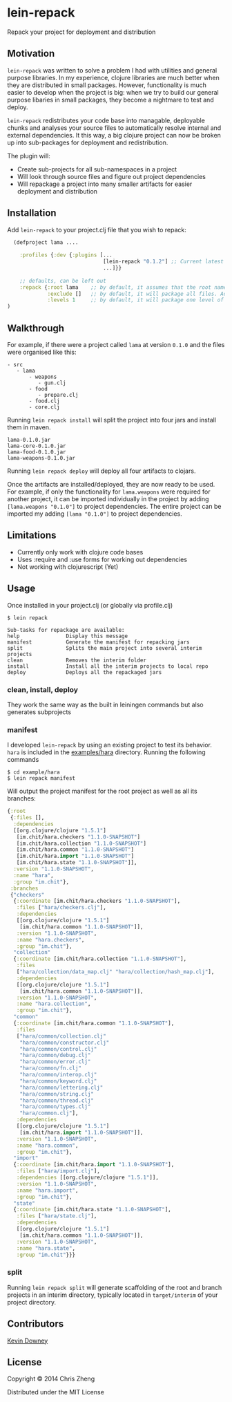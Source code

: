 # lein-repack

Repack your project for deployment and distribution

## Motivation

`lein-repack` was written to solve a problem I had with utilities and general purpose libraries. In my experience, clojure libraries are much better when they are distributed in small packages. However, functionality is much easier to develop when the project is big: when we try to build our general purpose libaries in small packages, they become a nightmare to test and deploy.

`lein-repack` redistributes your code base into managable, deployable chunks and analyses your source files to automatically resolve internal and external dependencies. It this way, a big clojure project can now be broken up into sub-packages for deployment and redistribution.

The plugin will:

 - Create sub-projects for all sub-namespaces in a project
 - Will look through source files and figure out project dependencies
 - Will repackage a project into many smaller artifacts for easier deployment and distribution

## Installation

Add `lein-repack` to your project.clj file that you wish to repack:

```clojure
  (defproject lama ....
  
    :profiles {:dev {:plugins [...
                               [lein-repack "0.1.2"] ;; Current latest version
                               ...]}}
                               
    ;; defaults, can be left out
    :repack {:root lama    ;; by default, it assumes that the root namespace is the same as the name of the project
             :exclude []   ;; by default, it will package all files. Add modules to only in the root project only
             :levels 1     ;; by default, it will package one level of directory nesting. This should be enough for most projects}
)
```

## Walkthrough

For example, if there were a project called `lama` at version `0.1.0` and the files were organised like this:
 
    - src
       - lama
           - weapons
              - gun.clj
           - food
              - prepare.clj
           - food.clj
           - core.clj

Running `lein repack install` will split the project into four jars and install them in maven.

    lama-0.1.0.jar
    lama-core-0.1.0.jar
    lama-food-0.1.0.jar
    lama-weapons-0.1.0.jar

Running `lein repack deploy` will deploy all four artifacts to clojars. 

Once the artifacts are installed/deployed, they are now ready to be used. For example, if only the functionality for `lama.weapons` were required for another project, it can be imported individually in the project by adding `[lama.weapons "0.1.0"]` to project dependencies. The entire project can be imported my adding `[lama "0.1.0"]` to project dependencies.

## Limitations

 - Currently only work with clojure code bases 
 - Uses :require and :use forms for working out dependencies
 - Not working with clojurescript (Yet)

## Usage

Once installed in your project.clj (or globally via profile.clj)

    $ lein repack

    Sub-tasks for repackage are available:
    help               Display this message
    manifest           Generate the manifest for repacking jars
    split              Splits the main project into several interim projects
    clean              Removes the interim folder
    install            Install all the interim projects to local repo
    deploy             Deploys all the repackaged jars

### clean, install, deploy

They work the same way as the built in leiningen commands but also generates subprojects

### manifest

I developed `lein-repack` by using an existing project to test its behavior. `hara` is included in the [examples/hara](https://github.com/zcaudate/lein-repack/tree/master/example/hara) directory. Running the following commands

    $ cd example/hara
    $ lein repack manifest

Will output the project manifest for the root project as well as all its branches:

```clojure
{:root
 {:files [],
  :dependencies
  [[org.clojure/clojure "1.5.1"]
   [im.chit/hara.checkers "1.1.0-SNAPSHOT"]
   [im.chit/hara.collection "1.1.0-SNAPSHOT"]
   [im.chit/hara.common "1.1.0-SNAPSHOT"]
   [im.chit/hara.import "1.1.0-SNAPSHOT"]
   [im.chit/hara.state "1.1.0-SNAPSHOT"]],
  :version "1.1.0-SNAPSHOT",
  :name "hara",
  :group "im.chit"},
 :branches
 {"checkers"
  {:coordinate [im.chit/hara.checkers "1.1.0-SNAPSHOT"],
   :files ["hara/checkers.clj"],
   :dependencies
   [[org.clojure/clojure "1.5.1"]
    [im.chit/hara.common "1.1.0-SNAPSHOT"]],
   :version "1.1.0-SNAPSHOT",
   :name "hara.checkers",
   :group "im.chit"},
  "collection"
  {:coordinate [im.chit/hara.collection "1.1.0-SNAPSHOT"],
   :files
   ["hara/collection/data_map.clj" "hara/collection/hash_map.clj"],
   :dependencies
   [[org.clojure/clojure "1.5.1"]
    [im.chit/hara.common "1.1.0-SNAPSHOT"]],
   :version "1.1.0-SNAPSHOT",
   :name "hara.collection",
   :group "im.chit"},
  "common"
  {:coordinate [im.chit/hara.common "1.1.0-SNAPSHOT"],
   :files
   ["hara/common/collection.clj"
    "hara/common/constructor.clj"
    "hara/common/control.clj"
    "hara/common/debug.clj"
    "hara/common/error.clj"
    "hara/common/fn.clj"
    "hara/common/interop.clj"
    "hara/common/keyword.clj"
    "hara/common/lettering.clj"
    "hara/common/string.clj"
    "hara/common/thread.clj"
    "hara/common/types.clj"
    "hara/common.clj"],
   :dependencies
   [[org.clojure/clojure "1.5.1"]
    [im.chit/hara.import "1.1.0-SNAPSHOT"]],
   :version "1.1.0-SNAPSHOT",
   :name "hara.common",
   :group "im.chit"},
  "import"
  {:coordinate [im.chit/hara.import "1.1.0-SNAPSHOT"],
   :files ["hara/import.clj"],
   :dependencies [[org.clojure/clojure "1.5.1"]],
   :version "1.1.0-SNAPSHOT",
   :name "hara.import",
   :group "im.chit"},
  "state"
  {:coordinate [im.chit/hara.state "1.1.0-SNAPSHOT"],
   :files ["hara/state.clj"],
   :dependencies
   [[org.clojure/clojure "1.5.1"]
    [im.chit/hara.common "1.1.0-SNAPSHOT"]],
   :version "1.1.0-SNAPSHOT",
   :name "hara.state",
   :group "im.chit"}}}
```

### split

Running `lein repack split` will generate scaffolding of the root and branch projects in an interim directory, typically located in `target/interim` of your project directory.


## Contributors

[Kevin Downey](https://github.com/hiredman)

## License

Copyright © 2014 Chris Zheng

Distributed under the MIT License
